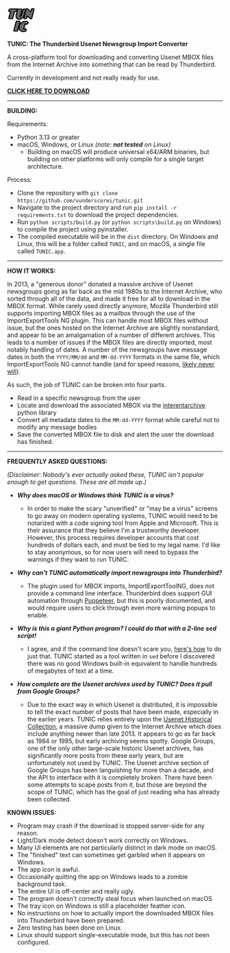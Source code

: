 ![TUNIC Logo, which is the word TUNIC in grey](./resources/tunic_logo.png)

__TUNIC: The Thunderbird Usenet Newsgroup Import Converter__

A cross-platform tool for downloading and converting Usenet MBOX files from the Internet Archive into something that can be read by Thunderbird.

Currently in development and not really ready for use.

[__CLICK HERE TO DOWNLOAD__](https://github.com/vunderscorei/tunic/releases)

---

__BUILDING:__

Requirements:
- Python 3.13 or greater
- macOS, Windows, or Linux *(note: ***not tested*** on Linux)*
  - Building on macOS will produce universal x64/ARM binaries, but building on other platforms will only compile for a single target architecture.

Process:
- Clone the repository with `git clone https://github.com/vunderscorei/tunic.git`
- Navigate to the project directory and run `pip install -r requirements.txt` to download the project dependencies.
- Run `python scripts/build.py` (or `python scripts\build.py` on Windows) to compile the project using pyinstaller.
- The compiled executable will be in the `dist` directory. On Windows and Linux, this will be a folder called `TUNIC`, and on macOS, a single file called `TUNIC.app`.

---

__HOW IT WORKS:__

In 2013, a "generous donor" donated a massive archive of Usenet newsgroups going as far back as the mid 1980s to the Internet Archive, who sorted through all of the data, and made it free for all to download in the MBOX format. While rarely used directly anymore, Mozilla Thunderbird still supports importing MBOX files as a mailbox through the use of the ImportExportTools NG plugin. This can handle most MBOX files without issue, but the ones hosted on the Internet Archive are slightly nonstandard, and appear to be an amalgamation of a number of different archives. This leads to a number of issues if the MBOX files are directly imported, most notably handling of dates. A number of the newsgroups have message dates in both the `YYYY/MM/dd` and `MM-dd-YYYY` formats in the same file, which ImportExportTools NG cannot handle (and for speed reasons, [likely never will](https://github.com/thunderbird/import-export-tools-ng/issues/524)).

As such, the job of TUNIC can be broken into four parts.
 - Read in a specific newsgroup from the user
 - Locate and download the associated MBOX via the [interentarchive](https://archive.org/developers/internetarchive/) python library
 - Convert all metadata dates to the `MM-dd-YYYY` format while careful not to modify any message bodies
 - Save the converted MBOX file to disk and alert the user the download has finished.

---

__FREQUENTLY ASKED QUESTIONS:__

*(Disclaimer: Nobody's ever actually asked these, TUNIC isn't popular enough to get questions. These are all made up.)*

- ***Why does macOS or Windows think TUNIC is a virus?***
    - In order to make the scary "unverified" or "may be a virus" screens to go away on modern operating systems, TUNIC would need to be notarized with a code signing tool from Apple and Microsoft. This is their assurance that they believe I'm a trustworthy developer. However, this process requires developer accounts that cost hundreds of dollars each, and must be tied to my legal name. I'd like to stay anonymous, so for now users will need to bypass the warnings if they want to run TUNIC.

- ***Why can't TUNIC automatically import newsgroups into Thunderbird?***
    - The plugin used for MBOX imports, ImportExportToolNG, does not provide a command line interface. Thunderbird does support GUI automation through [Puppeteer](https://pptr.dev/supported-browsers), but this is poorly documented, and would require users to click through even more warning popups to enable.

- ***Why is this a giant Python program? I could do that with a 2-line sed script!***
     - I agree, and if the command line doesn't scare you, [here's how](https://github.com/vunderscorei/tunic/wiki/Fixing-MBOXs-without-TUNIC) to do just that. TUNIC started as a tool written in `sed` before I discovered there was no good Windows built-in equivalent to handle hundreds of megabytes of text at a time.
 
- ***How complete are the Usenet archives used by TUNIC? Does it pull from Google Groups?***
    - Due to the exact way in which Usenet is distributed, it is impossible to tell the exact number of posts that have been made, especially in the earlier years. TUNIC relies entirely upon the [Usenet Historical Collection](https://archive.org/details/usenethistorical), a massive dump given to the Internet Archive which does include anything newer than late 2013. It appears to go as far back as 1984 or 1985, but early archiving seems spotty. Google Groups, one of the only other large-scale historic Usenet archives, has significantly more posts from these early years, but are unfortunately not used by TUNIC. The Usenet archive section of Google Groups has been languishing for more than a decade, and the API to interface with it is completely broken. There have been some attempts to scape posts from it, but those are beyond the scope of TUNIC, which has the goal of just reading wha has already been collected.

__KNOWN ISSUES:__
- Program may crash if the download is stopped server-side for any reason.
- Light/Dark mode detect doesn't work correctly on Windows.
- Many UI elements are not particularly distinct in dark mode on macOS.
- The "finished" text can sometimes get garbled when it appears on Windows.
- The app icon is awful.
- Occasionally quitting the app on Windows leads to a zombie background task.
- The entire UI is off-center and really ugly.
- The program doesn't correctly steal focus when launched on macOS
- The tray icon on Windows is still a placeholder feather icon.
- No instructions on how to actually import the downloaded MBOX files into Thunderbird have been prepared.
- Zero testing has been done on Linux.
- Linux should support single-executable mode, but this has not been configured.